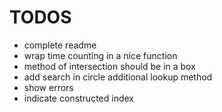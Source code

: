 TODOS
=====

* complete readme
* wrap time counting in a nice function
* method of intersection should be in a box
* add search in circle additional lookup method
* show errors
* indicate constructed index